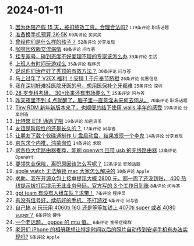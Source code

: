 # 2024-01-11

1. [因为休陪产假 15 天，被扣绩效工资。合理合法吗?](https://www.v2ex.com/t/1007682) `119条评论` `职场话题`
1. [准备换手机预算 3K-5K](https://www.v2ex.com/t/1007704) `69条评论` `买买买`
1. [曾经你们是什么样的孩子？](https://www.v2ex.com/t/1007701) `52条评论` `分享发现`
1. [咖啡因依赖交流病情](https://www.v2ex.com/t/1007726) `40条评论` `问与答`
1. [挂专家号，碰到态度不好爱理不理的专家该怎么办](https://www.v2ex.com/t/1007712) `39条评论` `生活`
1. [上班人有时间玩游戏么](https://www.v2ex.com/t/1007711) `35条评论` `程序员`
1. [说说你们治疗好了秃顶的有效方法？](https://www.v2ex.com/t/1007681) `30条评论` `问与答`
1. [马上过年了 V2EX 福利 ！安排 1 千斤奉节脐橙](https://www.v2ex.com/t/1007677) `26条评论` `优惠信息`
1. [我在深圳好难挂医院牙医的号，想用医保补个牙都难](https://www.v2ex.com/t/1007727) `25条评论` `深圳`
1. [28 岁专科考研， 30+出来还有市场要么？](https://www.v2ex.com/t/1007723) `25条评论` `问与答`
1. [昨天夜里不到 4 点就醒了，脑子里一直意淫未来何去何从。](https://www.v2ex.com/t/1007679) `20条评论` `职场话题`
1. [Tiny RDM 新年新版本来了，也顺便总结下使用 wails 半年的感受](https://www.v2ex.com/t/1007715) `19条评论` `分享创造`
1. [比特幣 ETF 通過了啦](https://www.v2ex.com/t/1007678) `19条评论` `加密货币`
1. [友谊是阶段性的还是长久的？](https://www.v2ex.com/t/1007733) `17条评论` `问与答`
1. [让朋友下载个软碟通制作 U 盘启动盘，结果发现一个李鬼](https://www.v2ex.com/t/1007741) `14条评论` `分享发现`
1. [京东求个内推，鸿蒙岗位](https://www.v2ex.com/t/1007689) `14条评论` `求职`
1. [求各位大佬路由器推荐，能刷 openwrt 且带 usb 的无线路由器](https://www.v2ex.com/t/1007687) `13条评论` `OpenWrt`
1. [要领失业保险，离职原因该怎么写呢？](https://www.v2ex.com/t/1007709) `12条评论` `职场话题`
1. [apple watch 无法解锁 mac 大家怎么解决的](https://www.v2ex.com/t/1007698) `10条评论` `Apple`
1. [求助，我在开源众包上接单提现大概 2800 元，都一周了还没到账， 400 热线提示拨打后提示无此业务号码，官方写的 3 个工作日到账](https://www.v2ex.com/t/1007710) `8条评论` `问与答`
1. [gpt team 有没有人组车队？求带！](https://www.v2ex.com/t/1007769) `7条评论` `程序员`
1. [有没有信号好，续航好的手机，不打游戏](https://www.v2ex.com/t/1007760) `6条评论` `问与答`
1. [自己搞 ai 玩玩用 4060ti 16G 还是等等加钱上 4070ti super 或者 4080 super？](https://www.v2ex.com/t/1007729) `6条评论` `硬件`
1. [一个老话题， pppoe 的 mtu 值。](https://www.v2ex.com/t/1007720) `6条评论` `宽带症候群`
1. [老哥们 iPhone 的相册我想让特定时间以后的照片自动传到安卓手机有办法实现吗?](https://www.v2ex.com/t/1007713) `6条评论` `Apple`
